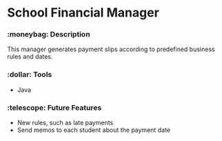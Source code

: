 <h1> School Financial Manager  </h1>                              

<h3> :moneybag: Description </h3>
<p>This manager generates payment slips according to predefined business rules and dates.</p>

<h3>:dollar: Tools</h3>
<ul>
<li>Java</li>
</ul>

<h3>:telescope: Future Features</h3>
<ul>
<li>New rules, such as late payments</li>
<li>Send memos to each student about the payment date</li>
</ul>

